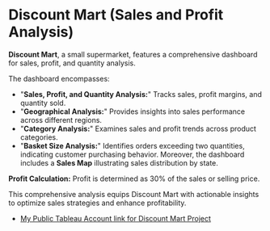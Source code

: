 
# Discount Mart (Sales and Profit Analysis)

**Discount Mart**, a small supermarket, features a comprehensive dashboard for sales, profit, and quantity analysis. 

The dashboard encompasses:

- "**Sales, Profit, and Quantity Analysis:**" Tracks sales, profit margins, and quantity sold.
- "**Geographical Analysis:**" Provides insights into sales performance across different regions.
- "**Category Analysis:**" Examines sales and profit trends across product categories.
- "**Basket Size Analysis:**" Identifies orders exceeding two quantities, indicating customer purchasing behavior.
Moreover, the dashboard includes a **Sales Map** illustrating sales distribution by state.

**Profit Calculation:** Profit is determined as 30% of the sales or selling price.

This comprehensive analysis equips Discount Mart with actionable insights to optimize sales strategies and enhance profitability.

- [My Public Tableau Account link for Discount Mart Project](https://public.tableau.com/views/DiscountMartSalesAnalytics_17140524035200/Dashboard-DiscountMartSalesAnalytics?:language=en-US&:sid=&:display_count=n&:origin=viz_share_link)
